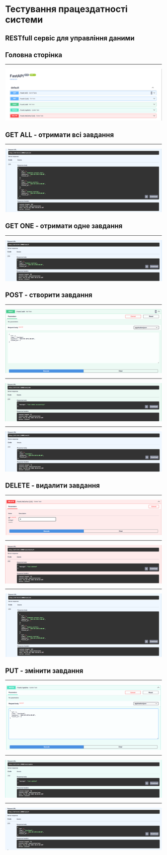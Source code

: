 # Тестування працездатності системи

## RESTfull сервіс для управління даними
## Головна сторінка
---
<center>
  
![Діаграма](1.1.png)

</center>

## GET ALL - отримати всі завдання
---
<center>
  
![Діаграма](2(9).png)

</center>

## GET ONE - отримати одне завдання
---
<center>
  
![Діаграма](3.png)

</center>

## POST - створити завдання
---
<center>
  
![Діаграма](4.png)

---
![Діаграма](5.png)

---
![Діаграма](6.png)

</center>

## DELETE - видалити завдання
---
<center>
  
![Діаграма](7.png)

---
![Діаграма](8.png)

---
![Діаграма](2(9).png)

</center>

## PUT - змінити завдання
---
<center>
  
![Діаграма](10.png)

---
![Діаграма](11.png)

---
![Діаграма](12.png)

</center>
